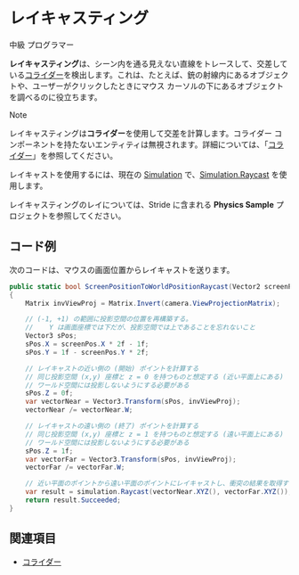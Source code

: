 # レイキャスティング

<span class="badge text-bg-primary">中級</span>
<span class="badge text-bg-success">プログラマー</span>

**レイキャスティング**は、シーン内を通る見えない直線をトレースして、交差している[コライダー](colliders.md)を検出します。これは、たとえば、銃の射線内にあるオブジェクトや、ユーザーがクリックしたときにマウス カーソルの下にあるオブジェクトを調べるのに役立ちます。

>[!NOTE]
>レイキャスティングは**コライダー**を使用して交差を計算します。コライダー コンポーネントを持たないエンティティは無視されます。詳細については、「[コライダー](colliders.md)」を参照してください。

レイキャストを使用するには、現在の [Simulation](xref:Stride.Physics.Simulation) で、[Simulation.Raycast](xref:Stride.Physics.Simulation.Raycast\(Stride.Core.Mathematics.Vector3,Stride.Core.Mathematics.Vector3\)) を使用します。

レイキャスティングのレイについては、Stride に含まれる **Physics Sample** プロジェクトを参照してください。

## コード例

次のコードは、マウスの画面位置からレイキャストを送ります。

```cs
public static bool ScreenPositionToWorldPositionRaycast(Vector2 screenPos, CameraComponent camera, Simulation simulation)
{
    Matrix invViewProj = Matrix.Invert(camera.ViewProjectionMatrix);

    // (-1, +1) の範囲に投影空間の位置を再構築する。
    //    Y は画面座標では下だが、投影空間では上であることを忘れないこと
    Vector3 sPos;
    sPos.X = screenPos.X * 2f - 1f;
    sPos.Y = 1f - screenPos.Y * 2f;

    // レイキャストの近い側の (開始) ポイントを計算する
    // 同じ投影空間 (x,y) 座標と z = 0 を持つものと想定する (近い平面上にある)
    // ワールド空間には投影しないようにする必要がある
    sPos.Z = 0f;
    var vectorNear = Vector3.Transform(sPos, invViewProj);
    vectorNear /= vectorNear.W;

    // レイキャストの遠い側の (終了) ポイントを計算する
    // 同じ投影空間 (x,y) 座標と z = 1 を持つものと想定する (遠い平面上にある)
    // ワールド空間には投影しないようにする必要がある
    sPos.Z = 1f;
    var vectorFar = Vector3.Transform(sPos, invViewProj);
    vectorFar /= vectorFar.W;

    // 近い平面のポイントから遠い平面のポイントにレイキャストし、衝突の結果を取得する
    var result = simulation.Raycast(vectorNear.XYZ(), vectorFar.XYZ());
    return result.Succeeded;
}
```

## 関連項目
* [コライダー](colliders.md)
